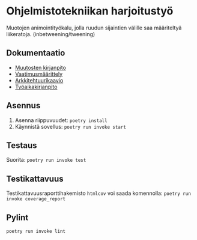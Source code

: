 # Ohjelmistotekniikan harjoitustyö
Muotojen animointityökalu, jolla ruudun sijaintien välille saa määriteltyä liikeratoja. (inbetweening/tweening)

## Dokumentaatio
* [Muutosten kirjanpito](tween-animation-app/dokumentaatio/changelog.md)
* [Vaatimusmäärittely](tween-animation-app/dokumentaatio/vaatimusmäärittely.md)
* [Arkkitehtuurikaavio](tween-animation-app/dokumentaatio/arkkitehtuuri.md)
* [Työaikakirjanpito](tween-animaiton-app/dokumentaatio/työaikakirjapito.txt)

## Asennus
1. Asenna riippuvuudet: `poetry install`
2. Käynnistä sovellus: `poetry run invoke start`

## Testaus
Suorita: `poetry run invoke test`

## Testikattavuus
Testikattavuusraporttihakemisto `htmlcov` voi saada komennolla:
`poetry run invoke coverage_report`

## Pylint
`poetry run invoke lint`
